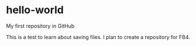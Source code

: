 # hello-world
My first repository in GitHub

This is a test to learn about saving files.
I plan to create a repository for FB4.
